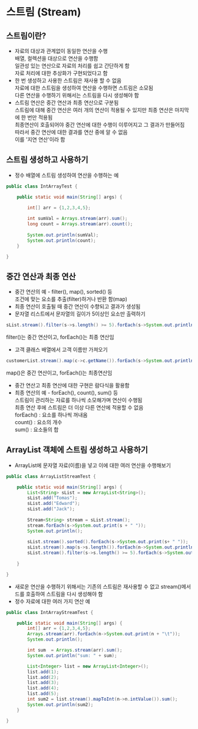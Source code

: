 # 스트림 (Stream)
## 스트림이란?
- 자료의 대상과 관계없이 동일한 연산을 수행<br>
 배열, 컬렉션을 대상으로 연산을 수행함<br>
 일관성 있는 연산으로 자료의 처리를 쉽고 간단하게 함<br>
 자료 처리에 대한 추상화가 구현되었다고 함<br>
- 한 번 생성하고 사용한 스트림은 재사용 할 수 없음<br>
 자료에 대한 스트림을 생성하여 연산을 수행하면 스트림은 소모됨<br>
 다른 연산을 수행하기 위해서는 스트림을 다시 생성해야 함
- 스트림 연산은 중간 연산과 최종 연산으로 구분됨<br>
 스트림에 대해 중간 연산은 여러 개의 연산이 적용될 수 있지만 최종 연산은 마지막에 한 번만 적용됨<br>
 최종연산이 호출되어야 중간 연산에 대한 수행이 이루어지고 그 결과가 만들어짐<br>
 따라서 중간 연산에 대한 결과를 연산 중에 알 수 없음<br>
 이를 '지연 연산'이라 함

## 스트림 생성하고 사용하기
- 정수 배열에 스트림 생성하여 연산을 수행하는 예
```java
public class IntArrayTest {

	public static void main(String[] args) {

		int[] arr = {1,2,3,4,5};
		
		int sumVal = Arrays.stream(arr).sum();
		long count = Arrays.stream(arr).count();
		
		System.out.println(sumVal);
		System.out.println(count);
	}

}
```

## 중간 연산과 최종 연산
- 중간 연산의 예 - filter(), map(), sorted() 등<br>
조건에 맞는 요소를 추출(filter)하거나 반환 함(map)
- 최종 연산이 호출될 때 중간 연산이 수향되고 결과가 생성됨
- 문자열 리스트에서 문자열의 길이가 5이상인 요소만 출력하기
```java
sList.stream().filter(s->s.length() >= 5).forEach(s->System.out.println(s));
```
filter()는 중간 연산이고, forEach()는 최종 연산임
- 고객 클래스 배열에서 고객 이름만 가져오기
```java
customerList.stream().map(c->c.getName()).forEach(s->System.out.println(s));
```
map()은 중간 연산이고, forEach()는 최종연산임
- 중간 연산고 최종 연산에 대한 구현은 람다식을 활용함
- 최종 연산의 예 - forEach(), count(), sum() 등<br>
스트림이 관리하는 자료를 하나씩 소모해가며 연산이 수행됨<br>
최종 연산 후에 스트림은 더 이상 다른 연산에 적용할 수 없음<br>
forEach() : 요소를 하나씩 꺼내옴<br>
count() : 요소의 개수<br>
sum() : 요소들의 합

## ArrayList 객체에 스트림 생성하고 사용하기
- ArrayList에 문자열 자료(이름)을 넣고 이에 대한 여러 연산을 수행해보기
```java
public class ArrayListStreamTest {

	public static void main(String[] args) {
		List<String> sList = new ArrayList<String>();
		sList.add("Tomas");
		sList.add("Edward");
		sList.add("Jack");
		
		Stream<String> stream = sList.stream();
		stream.forEach(s->System.out.print(s + " "));
		System.out.println();
		
		sList.stream().sorted().forEach(s->System.out.print(s+ " "));
		sList.stream().map(s->s.length()).forEach(n->System.out.println(n));
		sList.stream().filter(s->s.length() >= 5).forEach(s->System.out.println(s));
		
	}

}
```
- 새로운 연산을 수행하기 위해서는 기존의 스트림은 재사용할 수 없고 stream()메서드를 호출하여 스트림을 다시 생성해야 함
- 정수 자료에 대한 여러 가지 연산 예
```java
public class IntArrayStreamTest {

    public static void main(String[] args) {
        int[] arr = {1,2,3,4,5};
        Arrays.stream(arr).forEach(n->System.out.print(n + "\t"));
        System.out.println();

        int sum  = Arrays.stream(arr).sum();
        System.out.println("sum: " + sum);

        List<Integer> list = new ArrayList<Integer>();
        list.add(1);
        list.add(2);
        list.add(3);
        list.add(4);
        list.add(5);
        int sum2 = list.stream().mapToInt(n->n.intValue()).sum();
        System.out.println(sum2);
    }

}
```